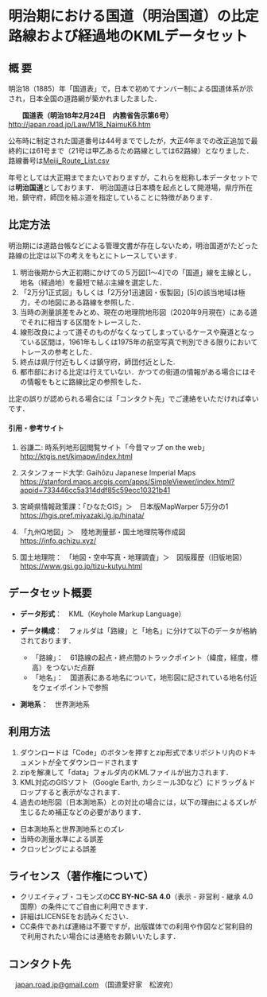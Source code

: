 # 明治期における国道（明治国道）の比定路線および経過地のKMLデータセット


## 概 要    
明治18（1885）年「国道表」で，日本で初めてナンバー制による国道体系が示され，日本全国の道路網が築かれましたました．

　　**国道表（明治18年2月24日　内務省告示第6号）**　http://japan.road.jp/Law/M18_NaimuK6.htm

公布時に制定された国道番号は44号まででしたが，大正4年までの改正追加で最終的には61号まで（21号は甲乙あるため路線としては62路線）となりました．路線番号は[Meiji_Route_List.csv](https://github.com/Shigeyuki-Matsunami/Meiji-Route-Map/blob/master/Meiji_Route_List.csv)

年号としては大正期までまたいでおりますが，これらを総称し本データセットでは**明治国道**としております．
明治国道は日本橋を起点として開港場，県庁所在地，鎮守府，師団を結ぶ道を指定していることに特徴があります．

##  比定方法    
明治期には道路台帳などによる管理文書が存在しないため，明治国道がたどった路線の比定は以下の考えをもとにトレースしています．　　

1. 明治後期から大正初期にかけての５万図[1～4]での「国道」線を主線とし，地名（経過地）を最短で結ぶ主線を選定した．  
1. 「2万分1正式図」もしくは「2万分1迅速図・仮製図」[5]の該当地域は極力，その地図にある路線を参照した．
1. 当時の測量誤差をみとめ、現在の地理院地形図（2020年9月現在）にある道でそれに相当する区間をトレースした．  
1. 線形改良によって道そのものがなくなってしまっているケースや廃道となっている区間は，1961年もしくは1975年の航空写真で判別できる限りにおいてトレースの参考とした．  
1. 終点は県庁付近もしくは鎮守府，師団付近とした.  
1. 都市部における比定は行えていない．かつての街道の情報がある場合にはその情報をもとに路線比定の参照をした．

比定の誤りが認められる場合には「コンタクト先」でご連絡をいただければ幸いです．

#### 引用・参考サイト  

1. 谷謙二: 時系列地形図閲覧サイト「今昔マップ on the web」  
 http://ktgis.net/kjmapw/index.html  

1. スタンフォード大学: Gaihōzu Japanese Imperial Maps  
  https://stanford.maps.arcgis.com/apps/SimpleViewer/index.html?appid=733446cc5a314ddf85c59ecc10321b41

1. 宮崎県情報政策課：「ひなたGIS」＞　日本版MapWarper 5万分の1  
  https://hgis.pref.miyazaki.lg.jp/hinata/
  
1. 「九州Q地図」＞　陸地測量部・国土地理院等作成図  
  https://info.qchizu.xyz/

1. 国土地理院：　「地図・空中写真・地理調査」＞　図版履歴（旧版地図）  
  https://www.gsi.go.jp/tizu-kutyu.html
 
## データセット概要     
+ **データ形式**：　KML（Keyhole Markup Language）  
+ **データ構成**：　フォルダは「路線」と「地名」に分けて以下のデータが格納されております．
  + 「路線」：　61路線の起点・終点間のトラックポイント（緯度，経度，標高）をつないだ点群
  + 「地名」：　国道表にある地名について，地形図に記されている地名付近をウェイポイントで参照　　 

+ **測地系**：　世界測地系  

## 利用方法

1. ダウンロードは「Code」のボタンを押すとzip形式で本リポジトリ内のドキュメントが全てダウンロードされます
1. zipを解凍して「data」フォルダ内のKMLファイルが出力されます．
1. KML対応のGISソフト（Google Earth, カシミール3Dなど）にドラッグ＆ドロップすると表示がなされます．
1. 過去の地形図（日本測地系）との対比の場合には，以下の理由によるズレが生じるため補正などの必要があります．　　
  * 日本測地系と世界測地系とのズレ
  * 当時の測量水準による誤差
  * クロッピングによる誤差

## ライセンス（著作権について）

* クリエイティブ・コモンズの**CC BY-NC-SA 4.0**（表示 - 非営利 - 継承 4.0 国際）の条件にてご自由に利用できます．  
* 詳細はLICENSEをお読みください．  
* CC条件であれば連絡は不要ですが，出版媒体での利用や作図など営利目的で利用されたい場合には連絡をお願いいたします．  

## コンタクト先
 　japan.road.jp@gmail.com （国道愛好家　松波宛）
  
  

